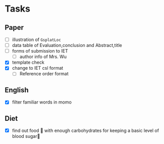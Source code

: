# Tasks

## Paper

- [ ] illustration of `GsplatLoc`
- [ ] data table of Evaluation,conclusion and Abstract,title
- [ ] forms of submission to IET
	- [ ] author info of Mrs. Wu
- [x] template check
- [x] change to IET csl format
	- [ ] Reference order format

## English

- [x] filter familiar words in momo

## Diet

- [x] find out food 🥫 with enough carbohydrates for keeping a basic level of blood sugar🍬
